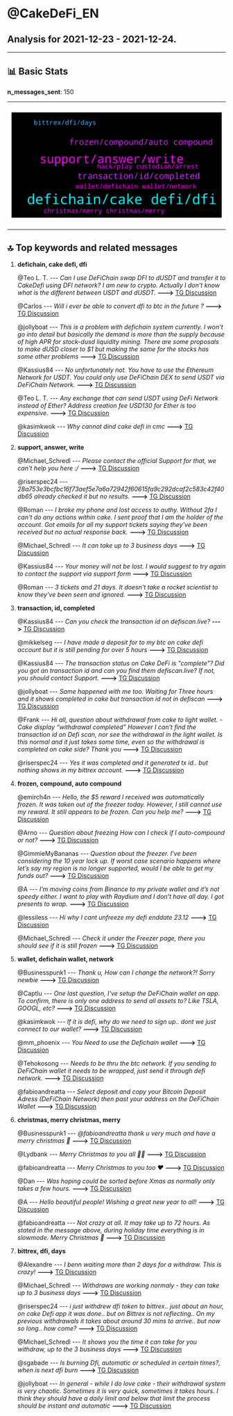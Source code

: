 # **@CakeDeFi_EN**
 ## Analysis for **2021-12-23** - **2021-12-24**.

---

## 📊 **Basic Stats**

**n_messages_sent**: 150

---
![wordcloud](CakeDeFi_EN_1Days_wordcloud.png)

---


## 🔝 **Top keywords and related messages**

1. **defichain, cake defi, dfi**

    @Teo L. T. --- *Can I use DeFiChain swap DFI to dUSDT and transfer it to CakeDefi using DFI network? I am new to crypto. Actually I don’t know what is the different between USDT and dUSDT.* **--->** [TG Discussion](https://t.me/CakeDeFi_EN/156231)

    @Carlos --- *Will i ever be able to convert dfi to btc in the future ?* **--->** [TG Discussion](https://t.me/CakeDeFi_EN/156495)

    @jollyboat --- *This is a problem with defichain system currently. I won't go into detail but basically the demand is more than the supply because of high APR for stock-dusd liquidity mining. There are some proposals to make dUSD closer to $1 but making the same for the stocks has some other problems* **--->** [TG Discussion](https://t.me/CakeDeFi_EN/156217)

    @Kassius84 --- *No unfortunately not. You have to use the Ethereum Network for USDT. You could only use DeFiChain DEX to send USDT via DeFiChain Network.* **--->** [TG Discussion](https://t.me/CakeDeFi_EN/156225)

    @Teo L. T. --- *Any exchange that can send USDT using DeFi Network instead of Ether? Address creation fee USD130 for Ether is too expensive.* **--->** [TG Discussion](https://t.me/CakeDeFi_EN/156224)

    @kasimkwok --- *Why cannot dind cake defi in cmc* **--->** [TG Discussion](https://t.me/CakeDeFi_EN/156158)

2. **support, answer, write**

    @Michael_Schredl --- *Please contact the official Support for that, we can't help you here :/* **--->** [TG Discussion](https://t.me/CakeDeFi_EN/156299)

    @riserspec24 --- *28a753e3bcfbc16f73aef5e7a6a72942f60615fa9c292dcaf2c583c42f40db65    already checked it but no results.* **--->** [TG Discussion](https://t.me/CakeDeFi_EN/156275)

    @Roman --- *I broke my phone and lost access to authy. Without 2fa I can't do any actions within cake. I sent proof that I am the holder of the account. Got emails for all my support tickets saying they've been received but no actual response back.* **--->** [TG Discussion](https://t.me/CakeDeFi_EN/156307)

    @Michael_Schredl --- *It can take up to 3 business days* **--->** [TG Discussion](https://t.me/CakeDeFi_EN/156572)

    @Kassius84 --- *Your money will not be lost. I would suggest to try again to contact the support via support form* **--->** [TG Discussion](https://t.me/CakeDeFi_EN/156264)

    @Roman --- *3 tickets and 21 days. It doesn't take a rocket scientist to know they've been seen and ignored.* **--->** [TG Discussion](https://t.me/CakeDeFi_EN/156305)

3. **transaction, id, completed**

    @Kassius84 --- *Can you check the transaction id on defiscan.live?* **--->** [TG Discussion](https://t.me/CakeDeFi_EN/156243)

    @mikkelseg --- *I have made a deposit for to my btc on cake defi account but it is still pending for over 5 hours* **--->** [TG Discussion](https://t.me/CakeDeFi_EN/156602)

    @Kassius84 --- *The transaction status on Cake DeFi is "complete"? Did you got an transaction id and can you find them defiscan.live? If not, you should contact Support.* **--->** [TG Discussion](https://t.me/CakeDeFi_EN/156226)

    @jollyboat --- *Same happened with me too. Waiting for Three hours and it shows completed in cake but transaction id not in defiscan* **--->** [TG Discussion](https://t.me/CakeDeFi_EN/156204)

    @Frank --- *Hi all, question about withdrawal from cake to light wallet. - Cake display “withdrawal completed” However I can’t find the transaction id on Defi scan, nor see the withdrawal in the light wallet.  Is this normal and it just takes some time, even so the withdrawal is completed on cake side?  Thank you* **--->** [TG Discussion](https://t.me/CakeDeFi_EN/156247)

    @riserspec24 --- *Yes it was completed and it generated tx id.. but nothing shows in my bittrex account.* **--->** [TG Discussion](https://t.me/CakeDeFi_EN/156240)

4. **frozen, compound, auto compound**

    @emirch4n --- *Hello, the $5 reward I received was automatically frozen.  It was taken out of the freezer today.  However, I still cannot use my reward.  It still appears to be frozen.  Can you help me?* **--->** [TG Discussion](https://t.me/CakeDeFi_EN/156127)

    @Arno --- *Question about freezing  How can I check if I auto-compound or not?* **--->** [TG Discussion](https://t.me/CakeDeFi_EN/156104)

    @GimmieMyBananas --- *Question about the freezer. I’ve been considering the 10 year lock up. If worst case scenario happens where let’s say my region is no longer supported, would I be able to get my funds out?* **--->** [TG Discussion](https://t.me/CakeDeFi_EN/156110)

    @A --- *I’m moving coins from Binance to my private wallet and it’s not speedy either. I want to play with Raydium and I don’t have all day. I got presents to wrap.* **--->** [TG Discussion](https://t.me/CakeDeFi_EN/156567)

    @lessiless --- *Hi why I cant unfreeze my defi enddate 23.12* **--->** [TG Discussion](https://t.me/CakeDeFi_EN/156167)

    @Michael_Schredl --- *Check it under the Freezer page, there you should see if it is still frozen* **--->** [TG Discussion](https://t.me/CakeDeFi_EN/156129)

5. **wallet, defichain wallet, network**

    @Businesspunk1 --- *Thank u, How can I change the network?! Sorry newbie* **--->** [TG Discussion](https://t.me/CakeDeFi_EN/156536)

    @Captlu --- *One last question, I've setup the DeFiChain wallet on app. To confirm, there is only one address to send all assets to? Like TSLA, GOOGL, etc?* **--->** [TG Discussion](https://t.me/CakeDeFi_EN/156598)

    @kasimkwok --- *If it is defi, why do we need to sign up.. dont we just connect to our wallet?* **--->** [TG Discussion](https://t.me/CakeDeFi_EN/156161)

    @mm_phoenix --- *You Need to use the Defichain wallet* **--->** [TG Discussion](https://t.me/CakeDeFi_EN/156593)

    @Tehokosong --- *Needs to be thru the btc network. If you sending to DeFiChain wallet it needs to be wrapped, just send it through defi network.* **--->** [TG Discussion](https://t.me/CakeDeFi_EN/156191)

    @fabioandreatta --- *Select deposit and copy your Bitcoin Deposit Adress (DeFiChain Network) then past your address on the DeFiChain Wallet* **--->** [TG Discussion](https://t.me/CakeDeFi_EN/156537)

6. **christmas, merry christmas, merry**

    @Businesspunk1 --- *@fabioandreatta thank u very much and have a merry christmas 🙂* **--->** [TG Discussion](https://t.me/CakeDeFi_EN/156540)

    @Lydbank --- *Merry Christmas to you all 🙏🙏* **--->** [TG Discussion](https://t.me/CakeDeFi_EN/156546)

    @fabioandreatta --- *Merry Christmas to you too ❤️* **--->** [TG Discussion](https://t.me/CakeDeFi_EN/156541)

    @Dan --- *Was hoping could be sorted before Xmas as normally only takes a few hours.* **--->** [TG Discussion](https://t.me/CakeDeFi_EN/156520)

    @A --- *Hello beautiful people! Wishing a great new year to all!* **--->** [TG Discussion](https://t.me/CakeDeFi_EN/156372)

    @fabioandreatta --- *Not crazy at all. It may take up to 72 hours. As stated in the message above, during holiday time everything is in slowmode. Merry Christmas 🎄* **--->** [TG Discussion](https://t.me/CakeDeFi_EN/156562)

7. **bittrex, dfi, days**

    @Alexandre --- *I benn waiting more than 2 days for a withdraw. This is crazy!* **--->** [TG Discussion](https://t.me/CakeDeFi_EN/156559)

    @Michael_Schredl --- *Withdraws are working normaly - they can take up to 3 business days* **--->** [TG Discussion](https://t.me/CakeDeFi_EN/156517)

    @riserspec24 --- *i just withdrew dfi token to bittrex.. just about an hour, on cake Defi app it was done.. but on Bittrex is not reflecting.. On my previous withdrawals it takes about around 30 mins to arrive.. but now so long.. how come?* **--->** [TG Discussion](https://t.me/CakeDeFi_EN/156196)

    @Michael_Schredl --- *It shows you the time it can take for you withdraw, up to the 3 business days* **--->** [TG Discussion](https://t.me/CakeDeFi_EN/156560)

    @sgabade --- *Is burning Dfi, automatic or scheduled in certain times?, when is next dfi burn* **--->** [TG Discussion](https://t.me/CakeDeFi_EN/156288)

    @jollyboat --- *In general - while I do love cake - their withdrawal system is very chaotic. Sometimes it is very quick, sometimes it takes hours. I think they should have a daily limit and below that limit the process should be instant and automatic* **--->** [TG Discussion](https://t.me/CakeDeFi_EN/156209)

